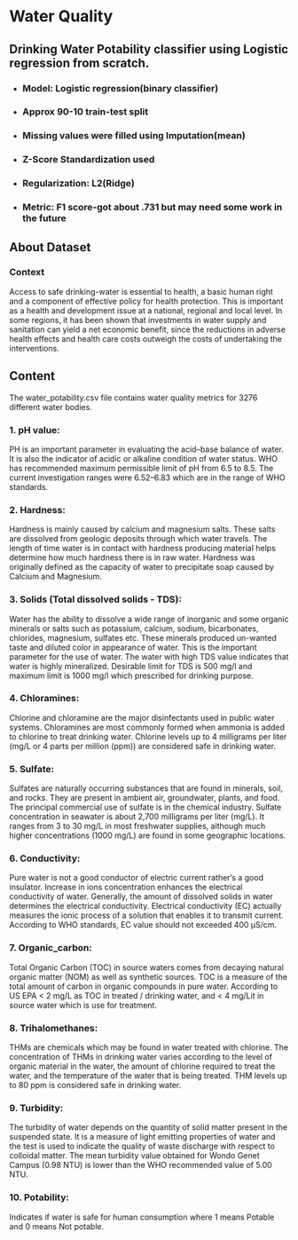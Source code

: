 # Water Quality
## Drinking Water Potability classifier using Logistic regression from scratch.
* ### Model: Logistic regression(binary classifier)
* ### Approx 90-10 train-test split
* ### Missing values were filled using Imputation(mean)
* ### Z-Score Standardization used
* ### Regularization: L2(Ridge)
* ### Metric: F1 score-got about .731 but may need some work in the future 

## About Dataset
### Context
Access to safe drinking-water is essential to health, a basic human right and a component of effective policy for health protection. This is important as a health and development issue at a national, regional and local level. In some regions, it has been shown that investments in water supply and sanitation can yield a net economic benefit, since the reductions in adverse health effects and health care costs outweigh the costs of undertaking the interventions.

## Content
The water_potability.csv file contains water quality metrics for 3276 different water bodies.

### 1. pH value:
PH is an important parameter in evaluating the acid–base balance of water. It is also the indicator of acidic or alkaline condition of water status. WHO has recommended maximum permissible limit of pH from 6.5 to 8.5. The current investigation ranges were 6.52–6.83 which are in the range of WHO standards.

### 2. Hardness:
Hardness is mainly caused by calcium and magnesium salts. These salts are dissolved from geologic deposits through which water travels. The length of time water is in contact with hardness producing material helps determine how much hardness there is in raw water. Hardness was originally defined as the capacity of water to precipitate soap caused by Calcium and Magnesium.

### 3. Solids (Total dissolved solids - TDS):
Water has the ability to dissolve a wide range of inorganic and some organic minerals or salts such as potassium, calcium, sodium, bicarbonates, chlorides, magnesium, sulfates etc. These minerals produced un-wanted taste and diluted color in appearance of water. This is the important parameter for the use of water. The water with high TDS value indicates that water is highly mineralized. Desirable limit for TDS is 500 mg/l and maximum limit is 1000 mg/l which prescribed for drinking purpose.

### 4. Chloramines:
Chlorine and chloramine are the major disinfectants used in public water systems. Chloramines are most commonly formed when ammonia is added to chlorine to treat drinking water. Chlorine levels up to 4 milligrams per liter (mg/L or 4 parts per million (ppm)) are considered safe in drinking water.

### 5. Sulfate:
Sulfates are naturally occurring substances that are found in minerals, soil, and rocks. They are present in ambient air, groundwater, plants, and food. The principal commercial use of sulfate is in the chemical industry. Sulfate concentration in seawater is about 2,700 milligrams per liter (mg/L). It ranges from 3 to 30 mg/L in most freshwater supplies, although much higher concentrations (1000 mg/L) are found in some geographic locations.

### 6. Conductivity:
Pure water is not a good conductor of electric current rather’s a good insulator. Increase in ions concentration enhances the electrical conductivity of water. Generally, the amount of dissolved solids in water determines the electrical conductivity. Electrical conductivity (EC) actually measures the ionic process of a solution that enables it to transmit current. According to WHO standards, EC value should not exceeded 400 μS/cm.

### 7. Organic_carbon:
Total Organic Carbon (TOC) in source waters comes from decaying natural organic matter (NOM) as well as synthetic sources. TOC is a measure of the total amount of carbon in organic compounds in pure water. According to US EPA < 2 mg/L as TOC in treated / drinking water, and < 4 mg/Lit in source water which is use for treatment.

### 8. Trihalomethanes:
THMs are chemicals which may be found in water treated with chlorine. The concentration of THMs in drinking water varies according to the level of organic material in the water, the amount of chlorine required to treat the water, and the temperature of the water that is being treated. THM levels up to 80 ppm is considered safe in drinking water.

### 9. Turbidity:
The turbidity of water depends on the quantity of solid matter present in the suspended state. It is a measure of light emitting properties of water and the test is used to indicate the quality of waste discharge with respect to colloidal matter. The mean turbidity value obtained for Wondo Genet Campus (0.98 NTU) is lower than the WHO recommended value of 5.00 NTU.

### 10. Potability:
Indicates if water is safe for human consumption where 1 means Potable and 0 means Not potable.
